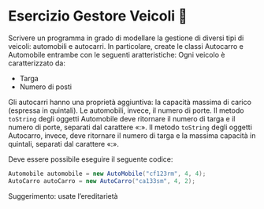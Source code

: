 # Esercizio Gestore Veicoli 🛴 

Scrivere un programma in grado di modellare la gestione di diversi tipi di veicoli: automobili e 
autocarri. In particolare, create le classi Autocarro e Automobile entrambe con le seguenti 
aratteristiche:
Ogni veicolo è caratterizzato da:
- Targa
- Numero di posti

Gli autocarri hanno una proprietà aggiuntiva: la capacità massima di carico (espressa in quintali). Le automobili, invece, il numero di porte.
Il metodo `toString` degli oggetti Automobile deve ritornare il numero di targa e il numero di porte, separati dal carattere «:».
Il metodo `toString` degli oggetti Autocarro, invece, deve ritornare il numero di targa e la massima capacità in quintali, separati dal carattere «:».

Deve essere possibile eseguire il seguente codice:

```Java
Automobile automobile = new AutoMobile("cf123rm", 4, 4);
AutoCarro autoCarro = new AutoCarro("ca133sm", 4, 2);
```

Suggerimento: usate l’ereditarietà

